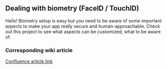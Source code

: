 ## Dealing with biometry (FaceID / TouchID)

Hello! Biometry setup is easy but you need to be aware of some important aspects to make your app really secure and human-approachable. Check out this project to see what aspects can be customized, what to be aware of.

### Corresponding wiki article

[Confluence article link](https://netguru.atlassian.net/wiki/spaces/IOS/pages/3095724167/WIP+Dealing+with+biometry+FaceID+TouchID)
